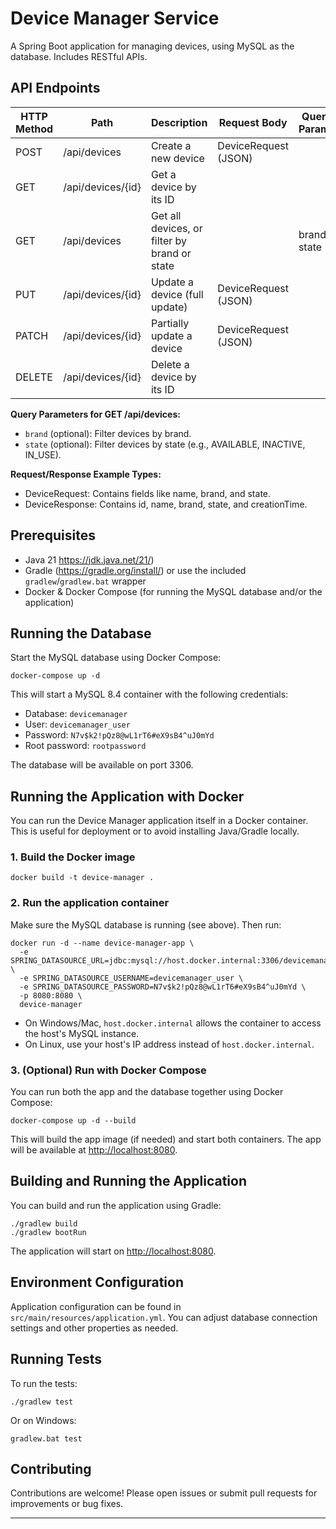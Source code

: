 # Device Manager Service

A Spring Boot application for managing devices, using MySQL as the database. Includes RESTful APIs.

## API Endpoints

| HTTP Method | Path                | Description                                   | Request Body         | Query Params         |
|-------------|---------------------|-----------------------------------------------|----------------------|----------------------|
| POST        | /api/devices        | Create a new device                           | DeviceRequest (JSON) |                      |
| GET         | /api/devices/{id}   | Get a device by its ID                        |                      |                      |
| GET         | /api/devices        | Get all devices, or filter by brand or state  |                      | brand, state         |
| PUT         | /api/devices/{id}   | Update a device (full update)                 | DeviceRequest (JSON) |                      |
| PATCH       | /api/devices/{id}   | Partially update a device                     | DeviceRequest (JSON) |                      |
| DELETE      | /api/devices/{id}   | Delete a device by its ID                     |                      |                      |

**Query Parameters for GET /api/devices:**
- `brand` (optional): Filter devices by brand.
- `state` (optional): Filter devices by state (e.g., AVAILABLE, INACTIVE, IN_USE).

**Request/Response Example Types:**
- DeviceRequest: Contains fields like name, brand, and state.
- DeviceResponse: Contains id, name, brand, state, and creationTime.

## Prerequisites

- Java 21 https://jdk.java.net/21/)
- Gradle (https://gradle.org/install/) or use the included `gradlew`/`gradlew.bat` wrapper
- Docker & Docker Compose (for running the MySQL database and/or the application)

## Running the Database

Start the MySQL database using Docker Compose:

```
docker-compose up -d
```

This will start a MySQL 8.4 container with the following credentials:
- Database: `devicemanager`
- User: `devicemanager_user`
- Password: `N7v$k2!pQz8@wL1rT6#eX9sB4^uJ0mYd`
- Root password: `rootpassword`

The database will be available on port 3306.

## Running the Application with Docker

You can run the Device Manager application itself in a Docker container. This is useful for deployment or to avoid installing Java/Gradle locally.

### 1. Build the Docker image

```
docker build -t device-manager .
```

### 2. Run the application container

Make sure the MySQL database is running (see above). Then run:

```
docker run -d --name device-manager-app \
  -e SPRING_DATASOURCE_URL=jdbc:mysql://host.docker.internal:3306/devicemanager \
  -e SPRING_DATASOURCE_USERNAME=devicemanager_user \
  -e SPRING_DATASOURCE_PASSWORD=N7v$k2!pQz8@wL1rT6#eX9sB4^uJ0mYd \
  -p 8080:8080 \
  device-manager
```

- On Windows/Mac, `host.docker.internal` allows the container to access the host's MySQL instance.
- On Linux, use your host's IP address instead of `host.docker.internal`.

### 3. (Optional) Run with Docker Compose

You can run both the app and the database together using Docker Compose:

```
docker-compose up -d --build
```

This will build the app image (if needed) and start both containers. The app will be available at [http://localhost:8080](http://localhost:8080).

## Building and Running the Application

You can build and run the application using Gradle:

```
./gradlew build
./gradlew bootRun
```

The application will start on [http://localhost:8080](http://localhost:8080).

## Environment Configuration

Application configuration can be found in `src/main/resources/application.yml`. You can adjust database connection settings and other properties as needed.

## Running Tests

To run the tests:

```
./gradlew test
```

Or on Windows:
```
gradlew.bat test
```

## Contributing

Contributions are welcome! Please open issues or submit pull requests for improvements or bug fixes.

---

